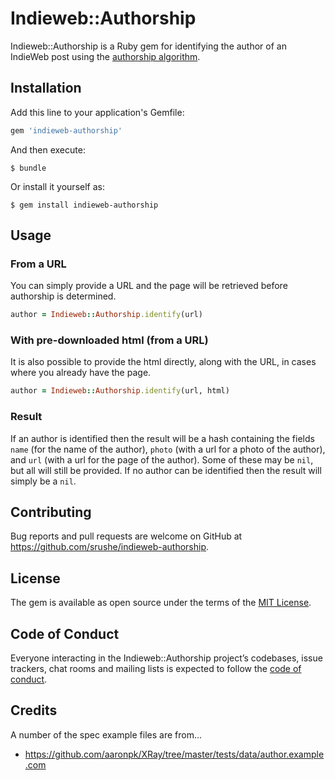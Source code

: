 # Indieweb::Authorship

Indieweb::Authorship is a Ruby gem for identifying the author of an IndieWeb post using the [authorship algorithm](http://indieweb.org/authorship#How_to_determine).

## Installation

Add this line to your application's Gemfile:

```ruby
gem 'indieweb-authorship'
```

And then execute:

    $ bundle

Or install it yourself as:

    $ gem install indieweb-authorship

## Usage

### From a URL

You can simply provide a URL and the page will be retrieved before authorship is determined.

```ruby
author = Indieweb::Authorship.identify(url)
```

### With pre-downloaded html (from a URL)

It is also possible to provide the html directly, along with the URL, in cases where you already have the page.

```ruby
author = Indieweb::Authorship.identify(url, html)
```

### Result

If an author is identified then the result will be a hash containing the fields `name` (for the name of the author), `photo` (with a url for a photo of the author), and `url` (with a url for the page of the author). Some of these may be `nil`, but all will still be provided. If no author can be identified then the result will simply be a `nil`.

## Contributing

Bug reports and pull requests are welcome on GitHub at https://github.com/srushe/indieweb-authorship.

## License

The gem is available as open source under the terms of the [MIT License](https://opensource.org/licenses/MIT).

## Code of Conduct

Everyone interacting in the Indieweb::Authorship project’s codebases, issue trackers, chat rooms and mailing lists is expected to follow the [code of conduct](https://github.com/srushe/indieweb-authorship/blob/master/CODE_OF_CONDUCT.md).

## Credits

A number of the spec example files are from...

  * https://github.com/aaronpk/XRay/tree/master/tests/data/author.example.com

